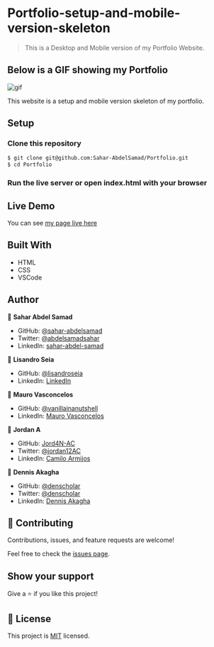 # Portfolio-setup-and-mobile-version-skeleton

> This is a Desktop and Mobile version of my Portfolio Website.

## Below is a GIF showing my Portfolio
![gif](Portfolio.gif)

This website is a setup and mobile version skeleton of my portfolio.

## Setup

### Clone this repository

```bash
$ git clone git@github.com:Sahar-AbdelSamad/Portfolio.git
$ cd Portfolio
```
### Run the live server or open index.html with your browser

## Live Demo

You can see [my page live here](https://sahar-abdelsamad.github.io/Portfolio/)

## Built With

- HTML
- CSS
- VSCode

## Author

👤 **Sahar Abdel Samad**

- GitHub: [@sahar-abdelsamad](https://github.com/Sahar-AbdelSamad)
- Twitter: [@abdelsamadsahar](https://twitter.com/AbdelSamadSahar)
- LinkedIn: [sahar-abdel-samad](https://www.linkedin.com/in/sahar-abdel-samad/)

👤 **Lisandro Seia**

- GitHub: [@lisandroseia](https://github.com/lisandroseia)
- LinkedIn: [LinkedIn](https://www.linkedin.com/in/lisandro-seia-295120225/)

👤 **Mauro Vasconcelos**

- GitHub: [@vanillainanutshell](https://github.com/vanillainanutshell)
- LinkedIn: [Mauro Vasconcelos](https://www.linkedin.com/in/mauro-vasconcelos-a3671a223/)

👤 **Jordan A**
- GitHub: [Jord4N-AC](https://github.com/Jord4N-AC)
- Twitter: [@jordan12AC](https://twitter.com/jordan12AC)
- LinkedIn: [Camilo Armijos](https://www.linkedin.com/in/camilo-armijos-2b9648197)

👤 **Dennis Akagha**
- GitHub: [@denscholar](https://github.com/denscholar)
- Twitter: [@denscholar](https://twitter.com/dennisakagha)
- LinkedIn: [Dennis Akagha](https://www.linkedin.com/in/dennisakagha/)
## 🤝 Contributing

Contributions, issues, and feature requests are welcome!

Feel free to check the [issues page](https://github.com/Sahar-AbdelSamad/Portfolio-setup-and-mobile-version-skeleton/issues).

## Show your support

Give a ⭐️ if you like this project!

## 📝 License

This project is [MIT](LICENSE) licensed.
